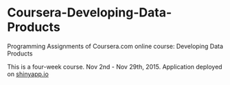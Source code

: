 Coursera-Developing-Data-Products
=================================

Programming Assignments of Coursera.com online course: Developing Data Products

This is a four-week course. Nov 2nd - Nov 29th, 2015.  Application deployed on [shinyapp.io](https://huangli.shinyapps.io/ganji)





